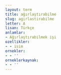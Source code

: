 ```yaml
---
layout: term
title: ağırlaştırabilme
slug: agirlastirabilme
letter: A
lisan: Türkçe
anlamlar:
- Ağırlaştırabilmek işi
ozellikler:
- - isim
ornekler:
- - ''
orneklerkaynak:
- - ''
---
```

